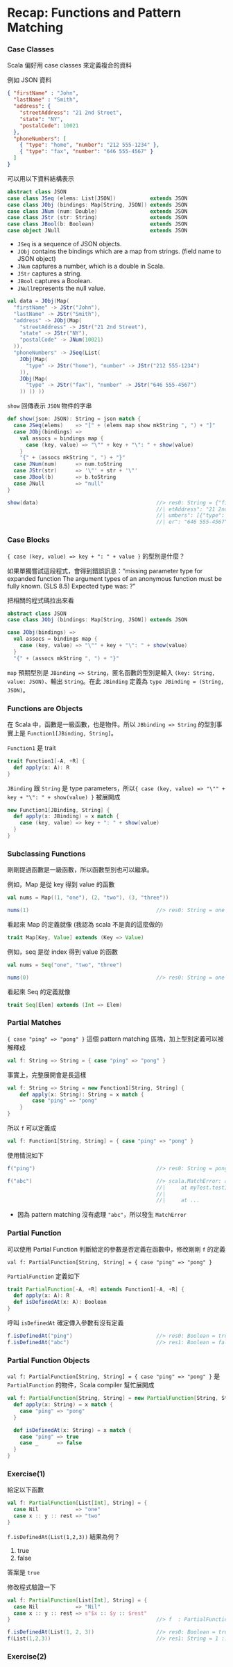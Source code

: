 # Recap: Functions and Pattern Matching

### Case Classes

Scala 偏好用 case classes 來定義複合的資料

例如 JSON 資料
```json
{ "firstName" : "John",
  "lastName" : "Smith",
  "address": {
    "streetAddress": "21 2nd Street",
    "state": "NY",
    "postalCode": 10021
  },
  "phoneNumbers": [
    { "type": "home", "number": "212 555-1234" },
    { "type": "fax", "number": "646 555-4567" }
  ]
}
```

可以用以下資料結構表示
```scala
abstract class JSON
case class JSeq (elems: List[JSON])           extends JSON
case class JObj (bindings: Map[String, JSON]) extends JSON
case class JNum (num: Double)                 extends JSON
case class JStr (str: String)                 extends JSON
case class JBool(b: Boolean)                  extends JSON
case object JNull                             extends JSON
```
- `JSeq` is a sequence of JSON objects.
- `JObj` contains the bindings which are a map from strings. (field name to JSON object)
- `JNum` captures a number, which is a double in Scala.
- `JStr` captures a string.
- `JBool` captures a Boolean.
- `JNull`represents the null value.

```scala
val data = JObj(Map(
  "firstName" -> JStr("John"),
  "lastName" -> JStr("Smith"),
  "address" -> JObj(Map(
    "streetAddress" -> JStr("21 2nd Street"),
    "state" -> JStr("NY"),
    "postalCode" -> JNum(10021)
  )),
  "phoneNumbers" -> JSeq(List(
    JObj(Map(
      "type" -> JStr("home"), "number" -> JStr("212 555-1234")
    )),
    JObj(Map(
      "type" -> JStr("fax"), "number" -> JStr("646 555-4567")
    )) )) ))
```

`show` 回傳表示 `JSON` 物件的字串
```scala
def show(json: JSON): String = json match {
  case JSeq(elems)    => "[" + (elems map show mkString ", ") + "]"
  case JObj(bindings) =>
    val assocs = bindings map {
      case (key, value) => "\"" + key + "\": " + show(value)
    }
    "{" + (assocs mkString ", ") + "}"
  case JNum(num)      => num.toString
  case JStr(str)      => '\"' + str + '\"'
  case JBool(b)       => b.toString
  case JNull          => "null"
}

show(data)                                      //> res0: String = {"firstName": "John", "lastName": "Smith", "address": {"stre
                                                //| etAddress": "21 2nd Street", "state": "NY", "postalCode": 10021.0}, "phoneN
                                                //| umbers": [{"type": "home", "number": "212 555-1234"}, {"type": "fax", "numb
                                                //| er": "646 555-4567"}]}
```

### Case Blocks

`{ case (key, value) => key + ": " + value }` 的型別是什麼？

如果單獨嘗試這段程式，會得到錯誤訊息：“missing parameter type for expanded function The argument types of an anonymous function must be fully known. (SLS 8.5) Expected type was: ?”

把相關的程式碼拉出來看
```scala
abstract class JSON
case class JObj (bindings: Map[String, JSON]) extends JSON

case JObj(bindings) =>
  val assocs = bindings map {
    case (key, value) => "\"" + key + "\": " + show(value)
  }
  "{" + (assocs mkString ", ") + "}"
```

`map` 預期型別是 `JBinding => String`，匿名函數的型別是輸入 `(key: String, value: JSON)`、輸出 `String`。在此 `JBinding` 定義為 `type JBinding = (String, JSON)`。

### Functions are Objects

在 Scala 中，函數是一級函數，也是物件。所以 `JBbinding => String` 的型別事實上是 `Function1[JBinding, String]`。

`Function1` 是 trait
```scala
trait Function1[-A, +R] {
  def apply(x: A): R
}
```

`JBinding` 跟 `String` 是 type parameters，所以`{ case (key, value) => "\"" + key + "\": " + show(value) }` 被展開成
```scala
new Function1[JBinding, String] {
  def apply(x: JBinding) = x match {
    case (key, value) => key + ": " + show(value)
  }
}
```

### Subclassing Functions

剛剛提過函數是一級函數，所以函數型別也可以繼承。

例如，Map 是從 key 得到 value 的函數
```scala
val nums = Map((1, "one"), (2, "two"), (3, "three"))

nums(1)                                         //> res0: String = one
```

看起來 Map 的定義就像 (我認為 scala 不是真的這麼做的)
```scala
trait Map[Key, Value] extends (Key => Value)
```

例如，seq 是從 index 得到 value 的函數
```scala
val nums = Seq("one", "two", "three")

nums(0)                                         //> res0: String = one
```

看起來 Seq 的定義就像
```scala
trait Seq[Elem] extends (Int => Elem)
```

### Partial Matches

`{ case "ping" => "pong" }` 這個 pattern matching 區塊，加上型別定義可以被解釋成
```scala
val f: String => String = { case "ping" => "pong" }
```

事實上，完整展開會是長這樣
```scala
val f: String => String = new Function1[String, String] {
	def apply(x: String): String = x match {
		case "ping" => "pong"
	}
}
```

所以 `f` 可以定義成
```scala
val f: Function1[String, String] = { case "ping" => "pong" }
```

使用情況如下
```scala
f("ping")                                       //> res0: String = pong

f("abc")                                        //> scala.MatchError: abc (of class java.lang.String)
                                                //| 	at myTest.test17$$anonfun$main$1$$anonfun$1.apply(myTest.test17.scala:8)
                                                //| 
                                                //| 	at ...
```
- 因為 pattern matching 沒有處理 `"abc"`，所以發生 `MatchError`

### Partial Function

可以使用 Partial Function 判斷給定的參數是否定義在函數中，修改剛剛 `f` 的定義
```
val f: PartialFunction[String, String] = { case "ping" => "pong" }
```

`PartialFunction` 定義如下
```scala
trait PartialFunction[-A, +R] extends Function1[-A, +R] {
  def apply(x: A): R
  def isDefinedAt(x: A): Boolean
}
```

呼叫 `isDefinedAt` 確定傳入參數有沒有定義
```scala
f.isDefinedAt("ping")                           //> res0: Boolean = true
f.isDefinedAt("abc")                            //> res1: Boolean = false
```

### Partial Function Objects

`val f: PartialFunction[String, String] = { case "ping" => "pong" }` 是 `PartialFunction` 的物件，Scala compiler 幫忙展開成
```scala
val f: PartialFunction[String, String] = new PartialFunction[String, String] {
  def apply(x: String) = x match {
    case "ping" => "pong"
  }

  def isDefinedAt(x: String) = x match {
    case "ping" => true
    case _      => false
  }
}
```

### Exercise(1)

給定以下函數
```scala
val f: PartialFunction[List[Int], String] = {
  case Nil            => "one"
  case x :: y :: rest => "two"
}
```

`f.isDefinedAt(List(1,2,3))` 結果為何？
1. true
2. false

答案是 `true`

修改程式驗證一下
```scala
val f: PartialFunction[List[Int], String] = {
  case Nil            => "Nil"
  case x :: y :: rest => s"$x :: $y :: $rest"
}                                               //> f  : PartialFunction[List[Int],String] = <function1>

f.isDefinedAt(List(1, 2, 3))                    //> res0: Boolean = true
f(List(1,2,3))                                  //> res1: String = 1 :: 2 :: List(3)
```

### Exercise(2)

